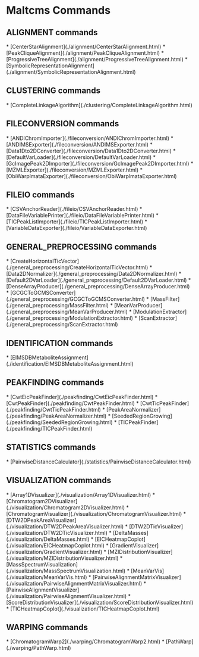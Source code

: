 <h1>Maltcms Commands</h1>
<h2>ALIGNMENT commands</h2>
* [CenterStarAlignment](./alignment/CenterStarAlignment.html)
* [PeakCliqueAlignment](./alignment/PeakCliqueAlignment.html)
* [ProgressiveTreeAlignment](./alignment/ProgressiveTreeAlignment.html)
* [SymbolicRepresentationAlignment](./alignment/SymbolicRepresentationAlignment.html)

<h2>CLUSTERING commands</h2>
* [CompleteLinkageAlgorithm](./clustering/CompleteLinkageAlgorithm.html)

<h2>FILECONVERSION commands</h2>
* [ANDIChromImporter](./fileconversion/ANDIChromImporter.html)
* [ANDIMSExporter](./fileconversion/ANDIMSExporter.html)
* [Data1Dto2DConverter](./fileconversion/Data1Dto2DConverter.html)
* [DefaultVarLoader](./fileconversion/DefaultVarLoader.html)
* [GcImagePeak2DImporter](./fileconversion/GcImagePeak2DImporter.html)
* [MZMLExporter](./fileconversion/MZMLExporter.html)
* [ObiWarplmataExporter](./fileconversion/ObiWarplmataExporter.html)

<h2>FILEIO commands</h2>
* [CSVAnchorReader](./fileio/CSVAnchorReader.html)
* [DataFileVariablePrinter](./fileio/DataFileVariablePrinter.html)
* [TICPeakListImporter](./fileio/TICPeakListImporter.html)
* [VariableDataExporter](./fileio/VariableDataExporter.html)

<h2>GENERAL_PREPROCESSING commands</h2>
* [CreateHorizontalTicVector](./general_preprocessing/CreateHorizontalTicVector.html)
* [Data2DNormalizer](./general_preprocessing/Data2DNormalizer.html)
* [Default2DVarLoader](./general_preprocessing/Default2DVarLoader.html)
* [DenseArrayProducer](./general_preprocessing/DenseArrayProducer.html)
* [GCGCToGCMSConverter](./general_preprocessing/GCGCToGCMSConverter.html)
* [MassFilter](./general_preprocessing/MassFilter.html)
* [MeanVarProducer](./general_preprocessing/MeanVarProducer.html)
* [ModulationExtractor](./general_preprocessing/ModulationExtractor.html)
* [ScanExtractor](./general_preprocessing/ScanExtractor.html)

<h2>IDENTIFICATION commands</h2>
* [EIMSDBMetaboliteAssignment](./identification/EIMSDBMetaboliteAssignment.html)

<h2>PEAKFINDING commands</h2>
* [CwtEicPeakFinder](./peakfinding/CwtEicPeakFinder.html)
* [CwtPeakFinder](./peakfinding/CwtPeakFinder.html)
* [CwtTicPeakFinder](./peakfinding/CwtTicPeakFinder.html)
* [PeakAreaNormalizer](./peakfinding/PeakAreaNormalizer.html)
* [SeededRegionGrowing](./peakfinding/SeededRegionGrowing.html)
* [TICPeakFinder](./peakfinding/TICPeakFinder.html)

<h2>STATISTICS commands</h2>
* [PairwiseDistanceCalculator](./statistics/PairwiseDistanceCalculator.html)

<h2>VISUALIZATION commands</h2>
* [Array1DVisualizer](./visualization/Array1DVisualizer.html)
* [Chromatogram2DVisualizer](./visualization/Chromatogram2DVisualizer.html)
* [ChromatogramVisualizer](./visualization/ChromatogramVisualizer.html)
* [DTW2DPeakAreaVisualizer](./visualization/DTW2DPeakAreaVisualizer.html)
* [DTW2DTicVisualizer](./visualization/DTW2DTicVisualizer.html)
* [DeltaMasses](./visualization/DeltaMasses.html)
* [EICHeatmapCoplot](./visualization/EICHeatmapCoplot.html)
* [GradientVisualizer](./visualization/GradientVisualizer.html)
* [MZIDistributionVisualizer](./visualization/MZIDistributionVisualizer.html)
* [MassSpectrumVisualization](./visualization/MassSpectrumVisualization.html)
* [MeanVarVis](./visualization/MeanVarVis.html)
* [PairwiseAlignmentMatrixVisualizer](./visualization/PairwiseAlignmentMatrixVisualizer.html)
* [PairwiseAlignmentVisualizer](./visualization/PairwiseAlignmentVisualizer.html)
* [ScoreDistributionVisualizer](./visualization/ScoreDistributionVisualizer.html)
* [TICHeatmapCoplot](./visualization/TICHeatmapCoplot.html)

<h2>WARPING commands</h2>
* [ChromatogramWarp2](./warping/ChromatogramWarp2.html)
* [PathWarp](./warping/PathWarp.html)


